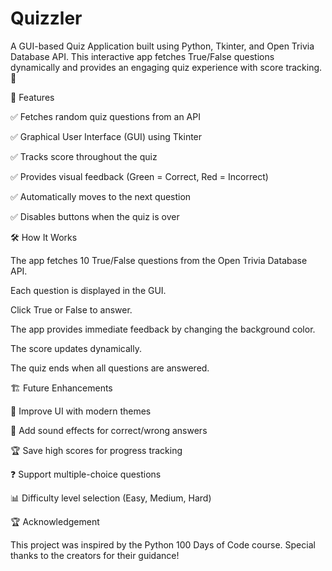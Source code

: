 # Quizzler
A GUI-based Quiz Application built using Python, Tkinter, and Open Trivia Database API. This interactive app fetches True/False questions dynamically and provides an engaging quiz experience with score tracking. 🚀

📌 Features

✅ Fetches random quiz questions from an API

✅ Graphical User Interface (GUI) using Tkinter

✅ Tracks score throughout the quiz

✅ Provides visual feedback (Green = Correct, Red = Incorrect)

✅ Automatically moves to the next question

✅ Disables buttons when the quiz is over

🛠 How It Works

The app fetches 10 True/False questions from the Open Trivia Database API.

Each question is displayed in the GUI.

Click True or False to answer.

The app provides immediate feedback by changing the background color.

The score updates dynamically.

The quiz ends when all questions are answered.

🏗 Future Enhancements

🎨 Improve UI with modern themes

🎵 Add sound effects for correct/wrong answers

🏆 Save high scores for progress tracking

❓ Support multiple-choice questions

📊 Difficulty level selection (Easy, Medium, Hard)

🏆 Acknowledgement

This project was inspired by the Python 100 Days of Code course. Special thanks to the creators for their guidance!



